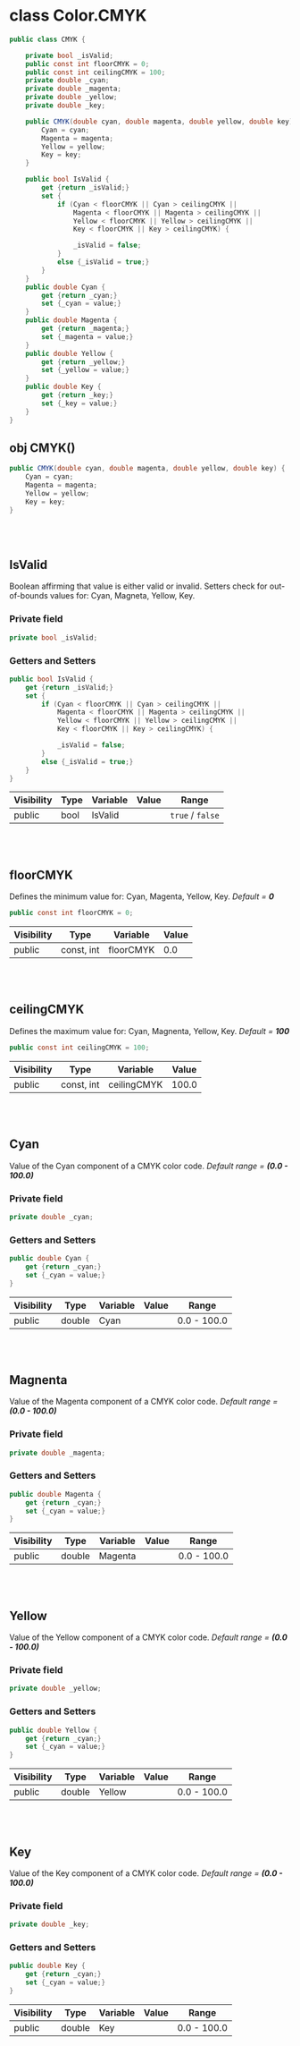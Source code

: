 # class Color.CMYK
```csharp
public class CMYK {

	private bool _isValid;
	public const int floorCMYK = 0;
	public const int ceilingCMYK = 100;
	private double _cyan;
	private double _magenta;
	private double _yellow;
	private double _key;

	public CMYK(double cyan, double magenta, double yellow, double key) {
		Cyan = cyan;
		Magenta = magenta;
		Yellow = yellow;
		Key = key;
	}

	public bool IsValid {
		get {return _isValid;}
		set {
			if (Cyan < floorCMYK || Cyan > ceilingCMYK ||
				Magenta < floorCMYK || Magenta > ceilingCMYK ||
				Yellow < floorCMYK || Yellow > ceilingCMYK ||
				Key < floorCMYK || Key > ceilingCMYK) {

				_isValid = false;
			}
			else {_isValid = true;}
		}
	}
	public double Cyan {
		get {return _cyan;}
		set {_cyan = value;}
	}
	public double Magenta {
		get {return _magenta;}
		set {_magenta = value;}
	}
	public double Yellow {
		get {return _yellow;}
		set {_yellow = value;}
	}
	public double Key {
		get {return _key;}
		set {_key = value;}
	}
}
```
## obj CMYK()
```csharp
public CMYK(double cyan, double magenta, double yellow, double key) {
	Cyan = cyan;
	Magenta = magenta;
	Yellow = yellow;
	Key = key;
}
```

<br></br>

## IsValid
Boolean affirming that value is either valid or invalid.
Setters check for out-of-bounds values for: Cyan, Magneta, Yellow, Key. 
### Private field
```csharp
private bool _isValid;
```

### Getters and Setters
```csharp
public bool IsValid {
	get {return _isValid;}
	set {
		if (Cyan < floorCMYK || Cyan > ceilingCMYK ||
			Magenta < floorCMYK || Magenta > ceilingCMYK ||
			Yellow < floorCMYK || Yellow > ceilingCMYK ||
			Key < floorCMYK || Key > ceilingCMYK) {

			_isValid = false;
		}
		else {_isValid = true;}
	}
}
```
| Visibility | Type | Variable | Value | Range |
|------------|------|----------|-------|-------|
| public | bool | IsValid | | `true` / `false`|

<br></br>

## floorCMYK
Defines the minimum value for: Cyan, Magenta, Yellow, Key.
*Default = **0***
```csharp
public const int floorCMYK = 0;
```
| Visibility | Type | Variable | Value |
|------------|------|----------|-------|
| public | const, int | floorCMYK | 0.0 |

<br></br>

## ceilingCMYK
Defines the maximum value for: Cyan, Magnenta, Yellow, Key.
*Default = **100***
```csharp
public const int ceilingCMYK = 100;
```
| Visibility | Type | Variable | Value 
|------------|------|----------|-------
| public | const, int | ceilingCMYK | 100.0 |

<br></br>

## Cyan
Value of the Cyan component of a CMYK color code.
*Default range = **(0.0 - 100.0)***
### Private field
```csharp
private double _cyan;
```
### Getters and Setters
```csharp
public double Cyan {
	get {return _cyan;}
	set {_cyan = value;}
}
```
| Visibility | Type | Variable | Value | Range |
|------------|------|----------|-------|-------|
| public | double | Cyan | | 0.0 - 100.0 |

<br></br>

## Magnenta
Value of the Magenta component of a CMYK color code.
*Default range = **(0.0 - 100.0)***
### Private field
```csharp
private double _magenta;
```
### Getters and Setters
```csharp
public double Magenta {
	get {return _cyan;}
	set {_cyan = value;}
}
```
| Visibility | Type | Variable | Value | Range |
|------------|------|----------|-------|-------|
| public | double | Magenta | | 0.0 - 100.0 |

<br></br>

## Yellow
Value of the Yellow component of a CMYK color code.
*Default range = **(0.0 - 100.0)***
### Private field
```csharp
private double _yellow;
```
### Getters and Setters
```csharp
public double Yellow {
	get {return _cyan;}
	set {_cyan = value;}
}
```
| Visibility | Type | Variable | Value | Range |
|------------|------|----------|-------|-------|
| public | double | Yellow | | 0.0 - 100.0 |

<br></br>

## Key
Value of the Key component of a CMYK color code.
*Default range = **(0.0 - 100.0)***
### Private field
```csharp
private double _key;
```
### Getters and Setters
```csharp
public double Key {
	get {return _cyan;}
	set {_cyan = value;}
}
```
| Visibility | Type | Variable | Value | Range |
|------------|------|----------|-------|-------|
| public | double | Key | | 0.0 - 100.0 |